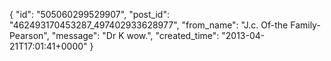  {
   "id": "505060299529907",
   "post_id": "462493170453287_497402933628977",
   "from_name": "J.c. Of-the Family-Pearson",
   "message": "Dr K wow.",
   "created_time": "2013-04-21T17:01:41+0000"
 }
